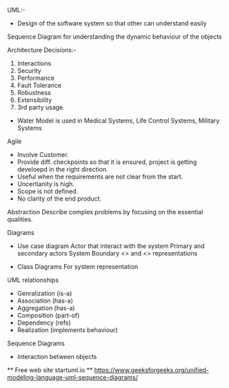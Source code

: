 UML:-
  - Design of the software system so that other can understand easily



Sequence Diagram for understanding the dynamic behaviour of the objects

Architecture Decisions:-

1. Interactions
2. Security
3. Performance
4. Fault Tolerance
5. Robustness
6. Extensibility
7. 3rd party usage.

* Water Model is used in Medical Systems, Life Control Systems, Military Systems

Agile
  - Involve Customer.
  - Provide diff. checkpoints so that it is ensured, project is getting develoepd in the right direction.
  - Useful when the requirements are not clear from the start.
  - Uncertianity is high.
  - Scope is not defined.
  - No clarity of the end product.

Abstraction
  Describe complex problems by focusing on the essential qualities.

Diagrams
  - Use case diagram
    Actor that interact with the system
    Primary and secondary actors
    System Boundary
    <<extend>> and <<include>> representations

  - Class Diagrams
    For system representation

UML relationships
  - Genralization (is-a)
  - Association (has-a)
  - Aggregation (has-a)
  - Composition (part-of)
  - Dependency (refs)
  - Realization (implements behaviour)

Sequence Diagrams
  - Interaction between objects

** Free web site startuml.io
** https://www.geeksforgeeks.org/unified-modeling-language-uml-sequence-diagrams/